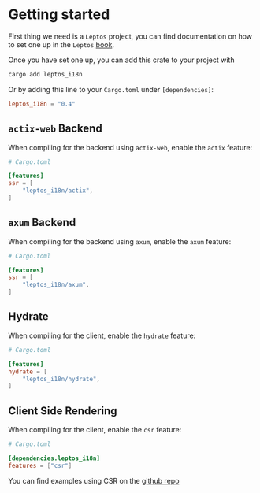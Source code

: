 # Getting started

First thing we need is a `Leptos` project, you can find documentation on how to set one up in the `Leptos` [book](https://leptos-rs.github.io/leptos/02_getting_started.html).

Once you have set one up, you can add this crate to your project with

```bash
cargo add leptos_i18n
```

Or by adding this line to your `Cargo.toml` under `[dependencies]`:

```toml
leptos_i18n = "0.4"
```

## `actix-web` Backend

When compiling for the backend using `actix-web`, enable the `actix` feature:

```toml
# Cargo.toml

[features]
ssr = [
    "leptos_i18n/actix",
]
```

## `axum` Backend

When compiling for the backend using `axum`, enable the `axum` feature:

```toml
# Cargo.toml

[features]
ssr = [
    "leptos_i18n/axum",
]
```

## Hydrate

When compiling for the client, enable the `hydrate` feature:

```toml
# Cargo.toml

[features]
hydrate = [
    "leptos_i18n/hydrate",
]
```

## Client Side Rendering

When compiling for the client, enable the `csr` feature:

```toml
# Cargo.toml

[dependencies.leptos_i18n]
features = ["csr"]
```

You can find examples using CSR on the [github repo](https://github.com/Baptistemontan/leptos_i18n/tree/master/examples/csr)
